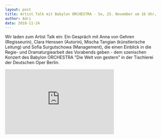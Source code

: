 ```yaml
---
layout: post
title: Artist Talk mit Babylon ORCHESTRA - So, 25. November um 16 Uhr, ALEXANDER OCHS PRIVATE
author: Adri
data: 2018-11-24
---
```


Wir laden zum Artist Talk ein: Ein Gespräch mit Anna von Gehren (Regisseurin), Clara Henssen (Autorin), Mischa Tangian (künstlerische Leitung) und Sofia Surgutschowa (Management), die einen Einblick in die Regie- und Dramaturgiearbeit des Vorabends geben - dem szenischen Konzert des Babylon ORCHESTRA "Die Welt von gestern" in der Tischlerei der Deutschen Oper Berlin.

   <div class="row">
      <div class="col-sm-6">
        <div class="embed-responsive embed-responsive-16by9">
          <iframe width="360" height="215" src="https://www.youtube.com/embed/53w8CncvxK8rel=0&amp;start=18" frameborder="0" allow="autoplay; encrypted-media" allowfullscreen></iframe>
          </iframe>
        </div>
      </div>
